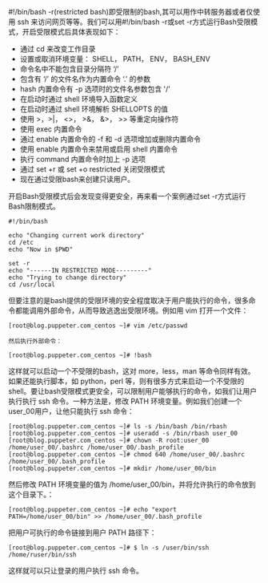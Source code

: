 \#!/bin/bash -r\(restricted bash\)即受限制的bash,其可以用作中转服务器或者仅使用 ssh 来访问网页等等。我们可以用\#!/bin/bash -r或set -r方式运行Bash受限模式，开启受限模式后具体表现如下：

* 通过 cd 来改变工作目录
* 设置或取消环境变量： SHELL， PATH， ENV， BASH\_ENV
* 命令名中不能包含目录分隔符 ‘/’
* 包含有 ‘/’ 的文件名作为内置命令 ‘.’ 的参数
* hash 内置命令有 -p 选项时的文件名参数包含 '/'
* 在启动时通过 shell 环境导入函数定义
* 在启动时通过 shell 环境解析 SHELLOPTS 的值
* 使用 &gt;，&gt;\|， &lt;&gt;， &gt;&， &&gt;， &gt;&gt; 等重定向操作符
* 使用 exec 内置命令
* 通过 enable 内置命令的 -f 和 -d 选项增加或删除内置命令
* 使用 enable 内置命令来禁用或启用 shell 内置命令
* 执行 command 内置命令时加上 -p 选项
* 通过 set +r 或 set +o restricted 关闭受限模式
* 现在通过受限bash来创建只读用户。

开启Bash受限模式后会发现变得更安全，再来看一个案例通过set -r方式运行Bash限制模式。

```
#!/bin/bash

echo "Changing current work directory"
cd /etc
echo "Now in $PWD"

set -r
echo "------IN RESTRICTED MODE---------"
echo "Trying to change directory"
cd /usr/local
```

但要注意的是bash提供的受限环境的安全程度取决于用户能执行的命令，很多命令都能调用外部命令，从而导致逃逸出受限环境。例如用 vim 打开一个文件：

```
[root@blog.puppeter.com_centos ~]# vim /etc/passwd

然后执行外部命令：

[root@blog.puppeter.com_centos ~]# !bash
```

这样就可以启动一个不受限的bash，这对 more，less，man 等命令同样有效。如果还能执行脚本，如 python，perl 等，则有很多方式来启动一个不受限的 shell。要让bash受限模式更安全，可以限制用户能够执行的命令，如我们让用户执行执行 ssh 命令。一种方法是，修改 PATH 环境变量。例如我们创建一个user\_00用户，让他只能执行 ssh 命令：

```
[root@blog.puppeter.com_centos ~]# ls -s /bin/bash /bin/rbash
[root@blog.puppeter.com_centos ~]# useradd -s /bin/rbash user_00
[root@blog.puppeter.com_centos ~]# chown -R root:user_00 /home/user_00/.bashrc /home/user_00/.bash_profile
[root@blog.puppeter.com_centos ~]# chmod 640 /home/user_00/.bashrc /home/user_00/.bash_profile
[root@blog.puppeter.com_centos ~]# mkdir /home/user_00/bin
```

然后修改 PATH 环境变量的值为 /home/user\_00/bin，并将允许执行的命令放到这个目录下。：

```
[root@blog.puppeter.com_centos ~]# echo "export PATH=/home/user_00/bin" >> /home/user_00/.bash_profile
```

把用户可执行的命令链接到用户 PATH 路径下：

```
[root@blog.puppeter.com_centos ~]# $ ln -s /user/bin/ssh /home/ruser/bin/ssh
```

这样就可以只让登录的用户执行 ssh 命令。

